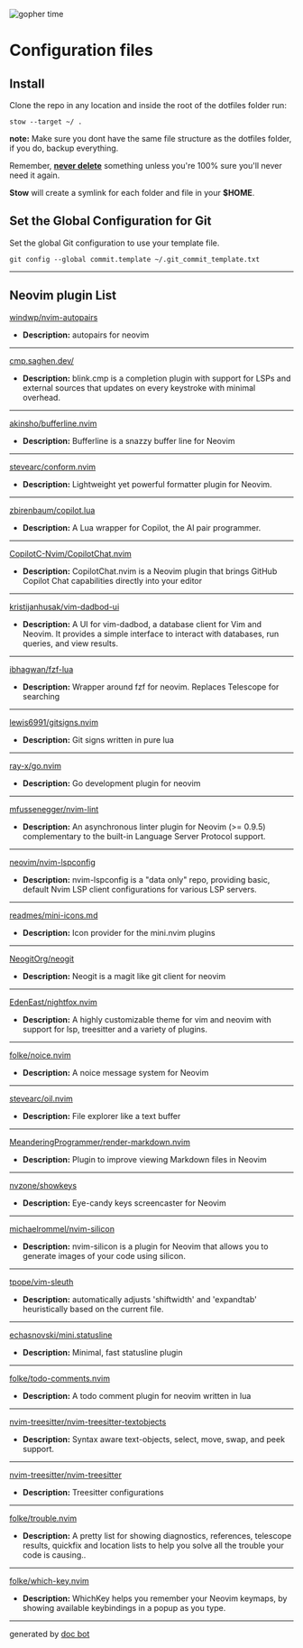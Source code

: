 ![gopher time](https://github.com/phanorcoll/dotfiles/assets/195602/22e1be57-7c04-4be2-a710-ad2fc14c7180)
# Configuration files


## Install
Clone the repo in any location and inside the root of the dotfiles folder run:

`stow --target ~/ .`

**note:** Make sure you dont have the same file structure as the dotfiles folder, if you do, backup everything.

Remember, <u>**never delete**</u> something unless you're 100% sure you'll never need it again.

**Stow** will create a symlink for each folder and file in your **$HOME**.

## Set the Global Configuration for Git
Set the global Git configuration to use your template file.

`git config --global commit.template ~/.git_commit_template.txt `

---

## Neovim plugin List


[windwp/nvim-autopairs](https://github.com/windwp/nvim-autopairs)

- **Description:** autopairs for neovim

---


[cmp.saghen.dev/](https://cmp.saghen.dev/)

- **Description:** blink.cmp is a completion plugin with support for LSPs and external sources that updates on every keystroke with minimal overhead.

---


[akinsho/bufferline.nvim](https://githob.com/akinsho/bufferline.nvim)

- **Description:** Bufferline is a snazzy buffer line for Neovim

---


[stevearc/conform.nvim](https://github.com/stevearc/conform.nvim)

- **Description:** Lightweight yet powerful formatter plugin for Neovim.

---


[zbirenbaum/copilot.lua](https://github.com/zbirenbaum/copilot.lua)

- **Description:** A Lua wrapper for Copilot, the AI pair programmer.

---


[CopilotC-Nvim/CopilotChat.nvim](https://github.com/CopilotC-Nvim/CopilotChat.nvim)

- **Description:** CopilotChat.nvim is a Neovim plugin that brings GitHub Copilot Chat capabilities directly into your editor

---


[kristijanhusak/vim-dadbod-ui](https://github.com/kristijanhusak/vim-dadbod-ui)

- **Description:** A UI for vim-dadbod, a database client for Vim and Neovim. It provides a simple interface to interact with databases, run queries, and view results.

---


[ibhagwan/fzf-lua](https://github.com/ibhagwan/fzf-lua)

- **Description:** Wrapper around fzf for neovim. Replaces Telescope for searching

---


[lewis6991/gitsigns.nvim](https://github.com/lewis6991/gitsigns.nvim)

- **Description:** Git signs written in pure lua

---


[ray-x/go.nvim](https://github.com/ray-x/go.nvim)

- **Description:** Go development plugin for neovim

---


[mfussenegger/nvim-lint](https://github.com/mfussenegger/nvim-lint)

- **Description:** An asynchronous linter plugin for Neovim (&gt;= 0.9.5) complementary to the built-in Language Server Protocol support.

---


[neovim/nvim-lspconfig](https://github.com/neovim/nvim-lspconfig)

- **Description:** nvim-lspconfig is a &#34;data only&#34; repo, providing basic, default Nvim LSP client configurations for various LSP servers.

---


[readmes/mini-icons.md](https://github.com/echasnovski/mini.nvim/blob/main/readmes/mini-icons.md)

- **Description:** Icon provider for the mini.nvim plugins

---


[NeogitOrg/neogit](https://github.com/NeogitOrg/neogit)

- **Description:** Neogit is a magit like git client for neovim

---


[EdenEast/nightfox.nvim](https://github.com/EdenEast/nightfox.nvim)

- **Description:** A highly customizable theme for vim and neovim with support for lsp, treesitter and a variety of plugins.

---


[folke/noice.nvim](https://github.com/folke/noice.nvim)

- **Description:** A noice message system for Neovim

---


[stevearc/oil.nvim](https://github.com/stevearc/oil.nvim)

- **Description:** File explorer like a text buffer

---


[MeanderingProgrammer/render-markdown.nvim](https://github.com/MeanderingProgrammer/render-markdown.nvim)

- **Description:** Plugin to improve viewing Markdown files in Neovim

---


[nvzone/showkeys](https://github.com/nvzone/showkeys)

- **Description:** Eye-candy keys screencaster for Neovim

---


[michaelrommel/nvim-silicon](https://github.com/michaelrommel/nvim-silicon)

- **Description:** nvim-silicon is a plugin for Neovim that allows you to generate images of your code using silicon.

---


[tpope/vim-sleuth](https://github.com/tpope/vim-sleuth)

- **Description:** automatically adjusts &#39;shiftwidth&#39; and &#39;expandtab&#39; heuristically based on the current file.

---


[echasnovski/mini.statusline](https://github.com/echasnovski/mini.statusline)

- **Description:** Minimal, fast statusline plugin

---


[folke/todo-comments.nvim](https://github.com/folke/todo-comments.nvim)

- **Description:** A todo comment plugin for neovim written in lua

---


[nvim-treesitter/nvim-treesitter-textobjects](https://github.com/nvim-treesitter/nvim-treesitter-textobjects)

- **Description:** Syntax aware text-objects, select, move, swap, and peek support.

---


[nvim-treesitter/nvim-treesitter](https://github.com/nvim-treesitter/nvim-treesitter)

- **Description:** Treesitter configurations

---


[folke/trouble.nvim](https://github.com/folke/trouble.nvim)

- **Description:** A pretty list for showing diagnostics, references, telescope results, quickfix and location lists to help you solve all the trouble your code is causing..

---


[folke/which-key.nvim](https://github.com/folke/which-key.nvim)

- **Description:** WhichKey helps you remember your Neovim keymaps, by showing available keybindings in a popup as you type.

---


generated by [doc bot](https://github.com/phanorcoll/doc_bot)

